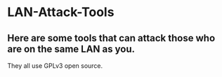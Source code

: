 # LAN-Attack-Tools
Here are some tools that can attack those who are on the same LAN as you.
---
They all use GPLv3 open source.
